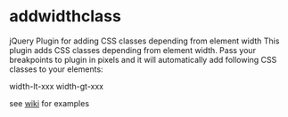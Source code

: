 # addwidthclass
jQuery Plugin for adding CSS classes depending from element width
This plugin adds CSS classes depending from element width.
Pass your breakpoints to plugin in pixels and it will automatically add following CSS classes to your elements: 

width-lt-xxx    width-gt-xxx

see [wiki](https://github.com/yura-x/addwidthclass/wiki) for examples

